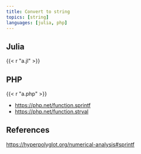 ```yaml
---
title: Convert to string
topics: [string]
languages: [julia, php]
---
```


## Julia

{{< r "a.jl" >}}

## PHP

{{< r "a.php" >}}

- <https://php.net/function.sprintf>
- <https://php.net/function.strval>

## References

<https://hyperpolyglot.org/numerical-analysis#sprintf>
